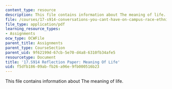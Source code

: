 ```yaml
---
content_type: resource
description: This file contains information about The meaning of life.
file: /courses/17-s914-conversations-you-cant-have-on-campus-race-ethnicity-gender-and-identity-spring-2012/f5dfb18609abfb26a96e9fb000516b23_MIT17_S914S12_life2.pdf
file_type: application/pdf
learning_resource_types:
- Assignments
ocw_type: OCWFile
parent_title: Assignments
parent_type: CourseSection
parent_uid: 9f62199d-67cb-5e70-d4a8-6310fb34afe5
resourcetype: Document
title: '17.S914 Reflection Paper: Meaning Of Life'
uid: f5dfb186-09ab-fb26-a96e-9fb000516b23
---
```

This file contains information about The meaning of life.

